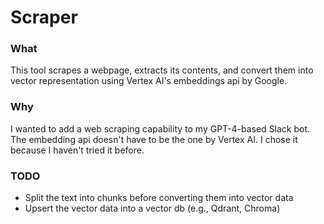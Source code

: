 # Scraper

### What
This tool scrapes a webpage, extracts its contents, and convert them into vector representation using Vertex AI's embeddings api by Google. 

### Why
I wanted to add a web scraping capability to my GPT-4-based Slack bot. The embedding api doesn't have to be the one by Vertex AI. I chose it because I haven't tried it before. 

### TODO
- Split the text into chunks before converting them into vector data
- Upsert the vector data into a vector db (e.g., Qdrant, Chroma)
